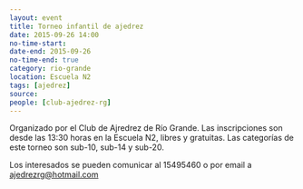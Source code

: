 ```yaml
---
layout: event 
title: Torneo infantil de ajedrez
date: 2015-09-26 14:00
no-time-start:
date-end: 2015-09-26
no-time-end: true
category: rio-grande
location: Escuela N2
tags: [ajedrez]
source:
people: [club-ajedrez-rg]
---
```


Organizado por el Club de Ajredrez de Río Grande. Las inscripciones son desde las 13:30 horas en la Escuela N2, libres y gratuitas. Las categorías de este torneo son sub-10, sub-14 y sub-20.

Los interesados se pueden comunicar al 15495460 o por email a <ajedrezrg@hotmail.com>
 